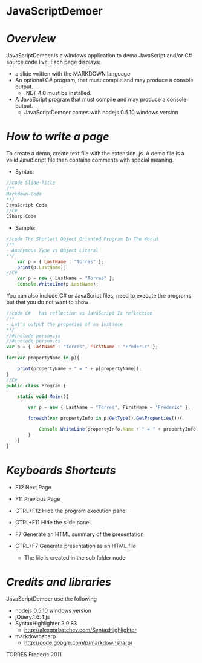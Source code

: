 JavaScriptDemoer
================

***Overview***
===============

JavaScriptDemoer is a windows application to demo JavaScript and/or C# source code live.
Each page displays:

- a slide written with the MARKDOWN language
- An optional C# program, that must compile and may produce a console output.
    - .NET 4.0 must be installed.
- A JavaScript program that must  compile and may produce a console output.
    - JavaScriptDemoer comes with nodejs 0.5.10 windows version


***How to write a page***
===============
To create a demo, create text file with the extension .js.
A demo file is a valid JavaScript file than contains comments with 
special meaning.

- Syntax:

```javascript
//code Slide-Title
/**
Markdown-Code
**/
JavaScript Code	
//C#
CSharp-Code
```

- Sample:

```javascript
//code The Shortest Object Oriented Program In The World
/**
- Anonymous Type vs Object Literal
**/
	var p = { LastName : "Torres" };
    print(p.LastName);
//C#
	var p = new { LastName = "Torres" };
    Console.WriteLine(p.LastName);
```

You can also include C# or JavaScript files, need to execute the 
programs but that you do not want to show

```javascript
//code C#   has reflection vs JavaScript Is reflection
/**
- Let's output the properies of an instance
**/
//#include person.js
//#include person.cs
var p = { LastName : "Torres", FirstName : "Frederic" };

for(var propertyName in p){

    print(propertyName + " = " + p[propertyName]);
}
//C#
public class Program {

    static void Main(){

        var p = new { LastName = "Torres", FirstName = "Frederic" };

        foreach(var propertyInfo in p.GetType().GetProperties()){

            Console.WriteLine(propertyInfo.Name + " = " + propertyInfo.GetValue(p, null).ToString());
        }
    }
}
```

***Keyboards Shortcuts***
===============

- F12 Next Page
- F11 Previous Page

- CTRL+F12 Hide the program execution panel
- CTRL+F11 Hide the slide panel

- F7 Generate an HTML summary of the presentation
- CTRL+F7 Generate presentation as an HTML file
    - The file is created in the sub folder node



***Credits and libraries***
===============

JavaScriptDemoer use the following

- nodejs 0.5.10 windows version
- jQuery.1.6.4.js
- SyntaxHighlighter 3.0.83
    - http://alexgorbatchev.com/SyntaxHighlighter
- markdownsharp
    - http://code.google.com/p/markdownsharp/

TORRES Frederic 2011